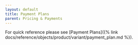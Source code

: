 ```yaml
---
layout: default
title: Payment Plans
parent: Pricing & Payments
---
```


For quick reference please see [Payment Plans]({% link docs/reference/objects/product/variant/payment_plan.md %}).

